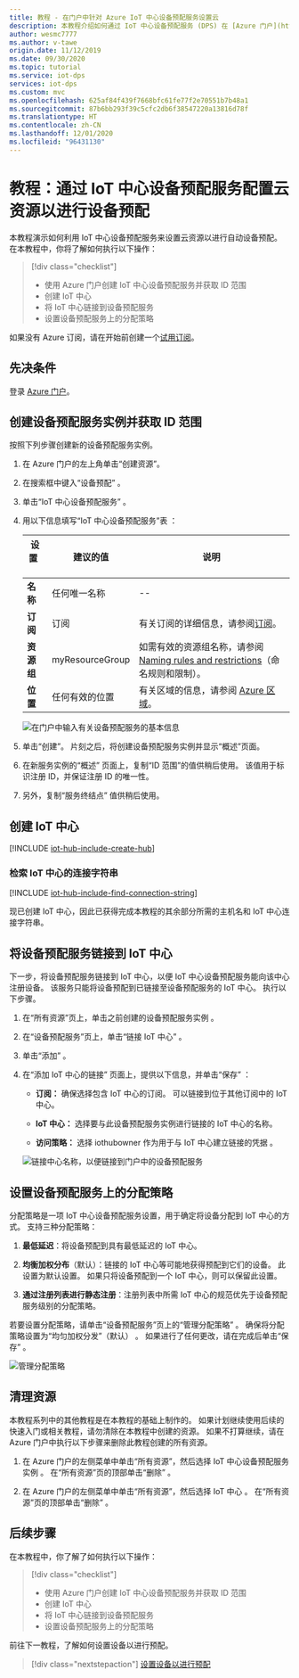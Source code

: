 ```yaml
---
title: 教程 - 在门户中针对 Azure IoT 中心设备预配服务设置云
description: 本教程介绍如何通过 IoT 中心设备预配服务 (DPS) 在 [Azure 门户](https://portal.azure.cn)中设置云资源以进行设备预配
author: wesmc7777
ms.author: v-tawe
origin.date: 11/12/2019
ms.date: 09/30/2020
ms.topic: tutorial
ms.service: iot-dps
services: iot-dps
ms.custom: mvc
ms.openlocfilehash: 625af84f439f7668bfc61fe77f2e70551b7b48a1
ms.sourcegitcommit: 87b6bb293f39c5cfc2db6f38547220a13816d78f
ms.translationtype: HT
ms.contentlocale: zh-CN
ms.lasthandoff: 12/01/2020
ms.locfileid: "96431130"
---
```

# <a name="tutorial-configure-cloud-resources-for-device-provisioning-with-the-iot-hub-device-provisioning-service"></a>教程：通过 IoT 中心设备预配服务配置云资源以进行设备预配

本教程演示如何利用 IoT 中心设备预配服务来设置云资源以进行自动设备预配。 在本教程中，你将了解如何执行以下操作：

> [!div class="checklist"]
> * 使用 Azure 门户创建 IoT 中心设备预配服务并获取 ID 范围
> * 创建 IoT 中心
> * 将 IoT 中心链接到设备预配服务
> * 设置设备预配服务上的分配策略

如果没有 Azure 订阅，请在开始前创建一个[试用订阅](https://www.microsoft.com/china/azure/index.html?fromtype=cn)。

## <a name="prerequisites"></a>先决条件

登录 [Azure 门户](https://portal.azure.cn/)。

## <a name="create-a-device-provisioning-service-instance-and-get-the-id-scope"></a>创建设备预配服务实例并获取 ID 范围

按照下列步骤创建新的设备预配服务实例。

1. 在 Azure 门户的左上角单击“创建资源”。 

2. 在搜索框中键入“设备预配”  。 

3. 单击“IoT 中心设备预配服务”  。

4. 用以下信息填写“IoT 中心设备预配服务”表  ：
    
   | 设置       | 建议的值 | 说明 | 
   | ------------ | ------------------ | ------------------------------------------------- | 
   | **名称** | 任何唯一名称 | -- | 
   | **订阅** | 订阅  | 有关订阅的详细信息，请参阅[订阅](https://account.azure.cn/Subscriptions)。 |
   | **资源组** | myResourceGroup | 如需有效的资源组名称，请参阅 [Naming rules and restrictions](https://docs.microsoft.com/azure/architecture/best-practices/resource-naming)（命名规则和限制）。 |
   | **位置** | 任何有效的位置 | 有关区域的信息，请参阅 [Azure 区域](https://www.azure.cn/home/features/products-by-region/)。 |   

   ![在门户中输入有关设备预配服务的基本信息](./media/tutorial-set-up-cloud/create-iot-dps-portal.png)

5. 单击“创建”。  片刻之后，将创建设备预配服务实例并显示“概述”页面。 

6. 在新服务实例的“概述”  页面上，复制“ID 范围”的值供稍后使用。  该值用于标识注册 ID，并保证注册 ID 的唯一性。

7. 另外，复制“服务终结点”  值供稍后使用。 

## <a name="create-an-iot-hub"></a>创建 IoT 中心

[!INCLUDE [iot-hub-include-create-hub](../../includes/iot-hub-include-create-hub.md)]

### <a name="retrieve-connection-string-for-iot-hub"></a>检索 IoT 中心的连接字符串

[!INCLUDE [iot-hub-include-find-connection-string](../../includes/iot-hub-include-find-connection-string.md)]

现已创建 IoT 中心，因此已获得完成本教程的其余部分所需的主机名和 IoT 中心连接字符串。

## <a name="link-the-device-provisioning-service-to-an-iot-hub"></a>将设备预配服务链接到 IoT 中心

下一步，将设备预配服务链接到 IoT 中心，以便 IoT 中心设备预配服务能向该中心注册设备。 该服务只能将设备预配到已链接至设备预配服务的 IoT 中心。 执行以下步骤。

1. 在“所有资源”页上，单击之前创建的设备预配服务实例  。

2. 在“设备预配服务”页上，单击“链接 IoT 中心”  。

3. 单击“添加”  。

4. 在“添加 IoT 中心的链接”  页面上，提供以下信息，并单击“保存”  ：

    * **订阅：** 确保选择包含 IoT 中心的订阅。 可以链接到位于其他订阅中的 IoT 中心。

    * **IoT 中心：** 选择要与此设备预配服务实例进行链接的 IoT 中心的名称。

    * **访问策略：** 选择 iothubowner 作为用于与 IoT 中心建立链接的凭据  。

   ![链接中心名称，以便链接到门户中的设备预配服务](./media/tutorial-set-up-cloud/link-iot-hub-to-dps-portal.png)

## <a name="set-the-allocation-policy-on-the-device-provisioning-service"></a>设置设备预配服务上的分配策略

分配策略是一项 IoT 中心设备预配服务设置，用于确定将设备分配到 IoT 中心的方式。 支持三种分配策略： 

1. **最低延迟**：将设备预配到具有最低延迟的 IoT 中心。

2. **均衡加权分布**（默认）：链接的 IoT 中心等可能地获得预配到它们的设备。 此设置为默认设置。 如果只将设备预配到一个 IoT 中心，则可以保留此设置。 

3. **通过注册列表进行静态注册**：注册列表中所需 IoT 中心的规范优先于设备预配服务级别的分配策略。

若要设置分配策略，请单击“设备预配服务”页上的“管理分配策略”  。 确保将分配策略设置为“均匀加权分发”（默认）  。 如果进行了任何更改，请在完成后单击“保存”  。

![管理分配策略](./media/tutorial-set-up-cloud/iot-dps-manage-allocation.png)

## <a name="clean-up-resources"></a>清理资源

本教程系列中的其他教程是在本教程的基础上制作的。 如果计划继续使用后续的快速入门或相关教程，请勿清除在本教程中创建的资源。 如果不打算继续，请在 Azure 门户中执行以下步骤来删除此教程创建的所有资源。

1. 在 Azure 门户的左侧菜单中单击“所有资源”，然后选择 IoT 中心设备预配服务实例  。 在“所有资源”页的顶部单击“删除”   。  

2. 在 Azure 门户的左侧菜单中单击“所有资源”，然后选择 IoT 中心  。 在“所有资源”页的顶部单击“删除”   。
 
## <a name="next-steps"></a>后续步骤

在本教程中，你了解了如何执行以下操作：

> [!div class="checklist"]
> * 使用 Azure 门户创建 IoT 中心设备预配服务并获取 ID 范围
> * 创建 IoT 中心
> * 将 IoT 中心链接到设备预配服务
> * 设置设备预配服务上的分配策略

前往下一教程，了解如何设置设备以进行预配。

> [!div class="nextstepaction"]
> [设置设备以进行预配](tutorial-set-up-device.md)
